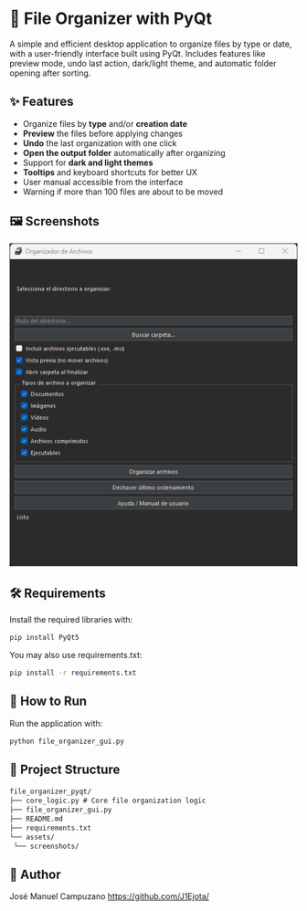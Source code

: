 # 📁 File Organizer with PyQt

A simple and efficient desktop application to organize files by type or date, with a user-friendly interface built using PyQt. Includes features like preview mode, undo last action, dark/light theme, and automatic folder opening after sorting.

## ✨ Features

- Organize files by **type** and/or **creation date**
- **Preview** the files before applying changes
- **Undo** the last organization with one click
- **Open the output folder** automatically after organizing
- Support for **dark and light themes**
- **Tooltips** and keyboard shortcuts for better UX
- User manual accessible from the interface
- Warning if more than 100 files are about to be moved

## 🖼️ Screenshots

![Preview Window](assets/screenshots/preview_window.png)

## 🛠️ Requirements

Install the required libraries with:

```bash
pip install PyQt5
```

You may also use requirements.txt:

```bash
pip install -r requirements.txt
```

## 🚀 How to Run

Run the application with:

```bash
python file_organizer_gui.py
```

## 📂 Project Structure

```
file_organizer_pyqt/
├── core_logic.py # Core file organization logic
├── file_organizer_gui.py
├── README.md
├── requirements.txt
└── assets/
 └── screenshots/
```

## 👤 Author

José Manuel Campuzano https://github.com/J1Ejota/
